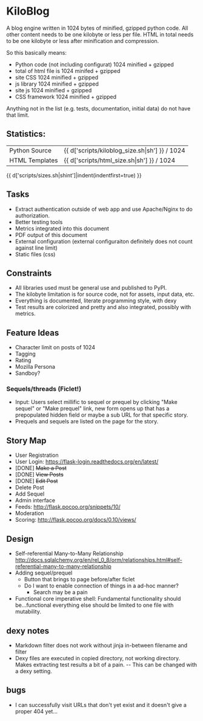 KiloBlog
========
A blog engine written in 1024 bytes of minified, gzipped python code. All other
content needs to be one kilobyte or less per file. HTML in total needs to be
one kilobyte or less after minification and compression.

So this basically means:

 - Python code (not including configurat) 1024 minified + gzipped
 - total of html file is 1024 minifed + gzipped
 - site CSS 1024 minified + gzipped
 - js library 1024 minified + gzipped
 - site js 1024 minified + gzipped
 - CSS framework 1024 minified + gzipped

Anything not in the list (e.g. tests, documentation, initial data) do not have
that limit.

Statistics:
-----------
<table>
<tr>
<td>
Python Source
</td>
<td>
{{ d['scripts/kiloblog_size.sh|sh'] }} / 1024
</td>
</tr>
<tr>
<td>
HTML Templates
</td>
<td>
{{ d['scripts/html_size.sh|sh'] }} / 1024
</td>
</tr>
</table>

{{ d['scripts/sizes.sh|shint']|indent(indentfirst=true) }}

Tasks
-----
 - Extract authentication outside of web app and use Apache/Nginx to do
   authorization.
 - Better testing tools
 - Metrics integrated into this document
 - PDF output of this document
 - External configuration (external configuraiton definitely does not count
   against line limit)
 - Static files (css)

Constraints
-----------
 - All libraries used must be general use and published to PyPI.
 - The kilobyte limitation is for source code, not for assets, input data, etc.
 - Everything is documented, literate programming style, with dexy
 - Test results are colorized and pretty and also integrated, possibly with
   metrics.

Feature Ideas
-------------
 - Character limit on posts of 1024
 - Tagging
 - Rating
 - Mozilla Persona
 - Sandboy?
### Sequels/threads (Ficlet!) ###
 - Input: Users select millific to sequel or prequel by clicking "Make sequel"
   or "Make prequel" link, new form opens up that has a prepopulated hidden
   field or maybe a sub URL for that specific story.
 - Prequels and sequels are listed on the page for the story.

Story Map
---------
 - User Registration
 - User Login: https://flask-login.readthedocs.org/en/latest/
 - [DONE] <s>Make a Post</s>
 - [DONE] <s>View Posts</s>
 - [DONE] <s>Edit Post</s>
 - Delete Post
 - Add Sequel
 - Admin interface
 - Feeds: http://flask.pocoo.org/snippets/10/
 - Moderation
 - Scoring: http://flask.pocoo.org/docs/0.10/views/

Design
------
 - Self-referential Many-to-Many Relationship http://docs.sqlalchemy.org/en/rel_0_8/orm/relationships.html#self-referential-many-to-many-relationship
 - Adding sequel/prequel
   - Button that brings to page before/after ficlet
   - Do I want to enable connection of things in a ad-hoc manner?
     - Search may be a pain
 - Functional core imperative shell: Fundamental functionality should
   be...functional everything else should be limited to one file with
   mutability.

dexy notes
----------
 - Markdown filter does not work without jinja in-between filename and filter
 - Dexy files are executed in copied directory, not working directory. Makes
   extracting test results a bit of a pain. -- This can be changed with a dexy
   setting.

bugs
----
 - I can successfully visit URLs that don't yet exist and it doesn't give a
   proper 404 yet...
